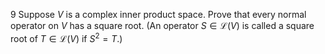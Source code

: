 9 Suppose $V$ is a complex inner product space. Prove that every normal operator on $V$ has a square root. (An operator $S \in \mathcal{L}(V)$ is called a square root of $T \in \mathcal{L}(V)$ if $S^{2}=T$.)
